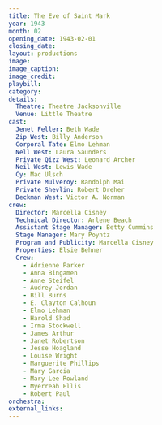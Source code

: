 ```yaml
---
title: The Eve of Saint Mark
year: 1943
month: 02
opening_date: 1943-02-01
closing_date: 
layout: productions
image:
image_caption:
image_credit:
playbill: 
category: 
details:
  Theatre: Theatre Jacksonville
  Venue: Little Theatre
cast:
  Jenet Feller: Beth Wade
  Zip West: Billy Anderson
  Corporal Tate: Elmo Lehman
  Nell West: Laura Saunders
  Private Qizz West: Leonard Archer
  Neil West: Lewis Wade
  Cy: Mac Ulsch
  Private Mulveroy: Randolph Mai
  Private Shevlin: Robert Dreher
  Deckman West: Victor A. Norman
crew:
  Director: Marcella Cisney
  Technical Director: Arlene Beach
  Assistant Stage Manager: Betty Cummins
  Stage Manager: Mary Poyntz
  Program and Publicity: Marcella Cisney
  Properties: Elsie Behner
  Crew:
    - Adrienne Parker
    - Anna Bingamen
    - Anne Steifel
    - Audrey Jordan
    - Bill Burns
    - E. Clayton Calhoun
    - Elmo Lehman
    - Harold Shad
    - Irma Stockwell
    - James Arthur
    - Janet Robertson
    - Jesse Hoagland
    - Louise Wright
    - Marguerite Phillips
    - Mary Garcia
    - Mary Lee Rowland
    - Myerreah Ellis
    - Robert Paul
orchestra:
external_links:
---
```


